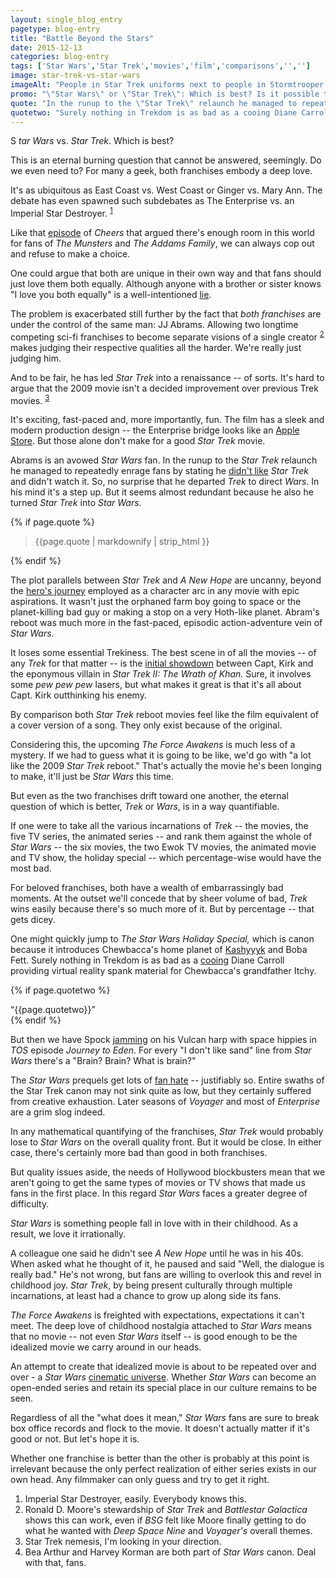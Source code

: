 ```yaml
---
layout: single_blog_entry
pagetype: blog-entry
title: "Battle Beyond the Stars"
date: 2015-12-13
categories: blog-entry
tags: ['Star Wars','Star Trek','movies','film','comparisons','','']
image: star-trek-vs-star-wars
imageAlt: "People in Star Trek uniforms next to people in Stormtrooper costumes."
promo: "\"Star Wars\" or \"Star Trek\": Which is best? Is it possible to even know?"
quote: "In the runup to the \"Star Trek\" relaunch he managed to repeatedly enrage fans by stating he didn't like \"Star Trek\" and didn't watch it."
quotetwo: "Surely nothing in Trekdom is as bad as a cooing Diane Carroll providing virtual reality spank material for Chewbacca's grandfather Itchy."
---  
```

S _tar Wars_ vs. _Star Trek_. Which is best?

This is an eternal burning question that cannot be answered, seemingly. Do we even need to? For many a geek, both franchises embody a deep love.

It's as ubiquitous as East Coast vs. West Coast or Ginger vs. Mary Ann. The debate has even spawned such subdebates as The Enterprise vs. an Imperial Star Destroyer. <sup>[1][1]</sup>

Like that [episode][5] of _Cheers_ that argued there's enough room in this world for fans of _The Munsters_ and _The Addams Family_, we can always cop out and refuse to make a choice.

One could argue that both are unique in their own way and that fans should just love them both equally. Although anyone with a brother or sister knows "I love you both equally" is a well-intentioned [lie][6].

The problem is exacerbated still further by the fact that _both franchises_ are under the control of the same man: JJ Abrams. Allowing two longtime competing sci-fi franchises to become separate visions of a single creator <sup>[2][2]</sup> makes judging their respective qualities all the harder. We're really just judging him.

And to be fair, he has led _Star Trek_ into a renaissance -- of sorts. It's hard to argue that the 2009 movie isn't a decided improvement over previous Trek movies. <sup>[3][3]</sup>

It's exciting, fast-paced and, more importantly, fun. The film has a sleek and modern production design -- the Enterprise bridge looks like an [Apple Store][7]. But those alone don't make for a good _Star Trek_ movie.

Abrams is an avowed _Star Wars_ fan. In the runup to the _Star Trek_ relaunch he managed to repeatedly enrage fans by stating he [didn't like][8] _Star Trek_ and didn't watch it. So, no surprise that he departed _Trek_ to direct _Wars_. In his mind it's a step up. But it seems almost redundant because he also he turned _Star Trek_ into _Star Wars_.

{% if page.quote %}
  <aside class="blog-pullquote">
  <blockquote>{{page.quote | markdownify | strip_html }}</blockquote>
  </aside>
{% endif %}

The plot parallels between _Star Trek_ and _A New Hope_ are uncanny, beyond the [hero's journey][9] employed as a character arc in any movie with epic aspirations. It wasn't just the orphaned farm boy going to space or the planet-killing bad guy or making a stop on a very Hoth-like planet. Abram's reboot was much more in the fast-paced, episodic action-adventure vein of _Star Wars_.

It loses some essential Trekiness. The best scene in of all the movies -- of any _Trek_ for that matter -- is the [initial showdown][15] between Capt, Kirk and the eponymous villain in _Star Trek II: The Wrath of Khan._ Sure, it involves some _pew pew pew_ lasers, but what makes it great is that it's all about Capt. Kirk outthinking his enemy.

By comparison both _Star Trek_ reboot movies feel like the film equivalent of a cover version of a song. They only exist because of the original.

Considering this, the upcoming _The Force Awakens_ is much less of a mystery. If we had to guess what it is going to be like, we'd go with "a lot like the 2009 _Star Trek_ reboot." That's actually the movie he's been longing to make, it'll just be _Star Wars_ this time.

But even as the two franchises drift toward one another, the eternal question of which is better, _Trek_ or _Wars_, is in a way quantifiable.  

If one were to take all the various incarnations of _Trek_ -- the movies, the five TV series, the animated series -- and rank them against the whole of _Star Wars_ -- the six movies, the two Ewok TV movies, the animated movie and TV show, the holiday special -- which percentage-wise would have the most bad.

For beloved franchises, both have a wealth of embarrassingly bad moments. At the outset we'll concede that by sheer volume of bad, _Trek_ wins easily because there's so much more of it. But by percentage -- that gets dicey.

One might quickly jump to _The Star Wars Holiday Special,_ which is canon because it introduces Chewbacca's home planet of [Kashyyyk][11] and Boba Fett. Surely nothing in Trekdom is as bad as a [cooing][10] Diane Carroll providing virtual reality spank material for Chewbacca's grandfather Itchy.

{% if page.quotetwo %}
  <aside class="blog-pullquote">
  <q>{{page.quotetwo}}</q>
  </aside>
{% endif %}

But then we have Spock [jamming][12] on his Vulcan harp with space hippies in _TOS_ episode _Journey to Eden_. For every "I don't like sand" line from _Star Wars_ there's a "Brain? Brain? What is brain?"

The _Star Wars_ prequels get lots of [fan hate][13] -- justifiably so. Entire swaths of the Star Trek canon may not sink quite as low, but they certainly suffered from creative exhaustion. Later seasons of _Voyager_ and most of _Enterprise_ are a grim slog indeed.

In any mathematical quantifying of the franchises, _Star Trek_ would probably lose to _Star Wars_ on the overall quality front. But it would be close. In either case, there's certainly more bad than good in both franchises.

But quality issues aside, the needs of Hollywood blockbusters mean that we aren't going to get the same types of movies or TV shows that made us fans in the first place. In this regard _Star Wars_ faces a greater degree of difficulty.

_Star Wars_ is something people fall in love with in their childhood. As a result, we love it irrationally.

A colleague one said he didn't see _A New Hope_ until he was in his 40s. When asked what he thought of it, he paused and said "Well, the dialogue is really bad." He's not wrong, but fans are willing to overlook this and revel in childhood joy. _Star Trek_, by being present culturally through multiple incarnations, at least had a chance to grow up along side its fans.

_The Force Awakens_ is freighted with expectations, expectations it can't meet. The deep love of childhood nostalgia attached to _Star Wars_ means that no movie -- not even _Star Wars_ itself -- is good enough to be the idealized movie we carry around in our heads.

An attempt to create that idealized movie is about to be repeated over and over - a _Star Wars_ [cinematic universe][14]. Whether  _Star Wars_ can become an open-ended series and retain its special place in our culture remains to be seen.

Regardless of all the "what does it mean," _Star Wars_ fans are sure to break box office records and flock to the movie. It doesn't actually matter if it's good or not. But let's hope it is.

Whether one franchise is better than the other is probably at this point is irrelevant because the only perfect realization of either series exists in our own head. Any filmmaker can only guess and try to get it right.


1. <span id="footnote-one-sw-st"></span>Imperial Star Destroyer, easily. Everybody knows this.
2. <span id="footnote-two-sw-st"></span>Ronald D. Moore's stewardship of _Star Trek_ and _Battlestar Galactica_ shows this can work, even if _BSG_ felt like Moore finally getting to do what he wanted with _Deep Space Nine_ and _Voyager's_ overall themes.
3. <span id="footnote-three-sw-st"></span>Star Trek nemesis, I'm looking in your direction.
4. <span id="footnote-four-sw-st"></span> Bea Arthur and Harvey Korman are both part of _Star Wars_ canon. Deal with that, fans.


[1]:#footnote-one-sw-st
[2]:#footnote-two-sw-st
[3]:#footnote-three-sw-st
[4]:#footnote-four-sw-st
[5]:http://www.imdb.com/title/tt0539770/
[6]:http://www.huffingtonpost.com/entry/parents-biased-toward-first-child_55a3d771e4b0b8145f730667
[7]:http://www.buro247.com/images/fifthavenue_gallery_image4.jpg
[8]:https://www.yahoo.com/movies/bp/j-j-abrams-star-trek-too-philosophical-192548775.html
[9]:https://en.wikipedia.org/wiki/Monomyth
[10]:https://www.youtube.com/watch?v=_CRTow8hFvM&t=2m16s
[11]:http://starwars.wikia.com/wiki/Kashyyyk
[12]:https://www.youtube.com/watch?v=OptLgGtZ9_E
[13]:http://peoplevsgeorge.com/
[14]:http://www.wired.com/2015/11/building-the-star-wars-universe/
[15]:https://www.youtube.com/watch?v=WCpYqWAIwFA
